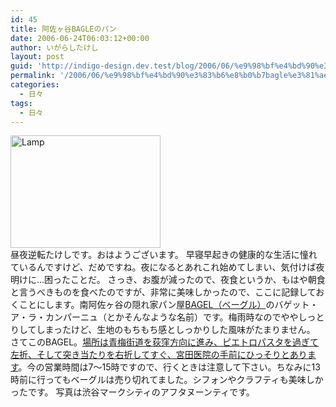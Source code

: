 ```yaml
---
id: 45
title: 阿佐ヶ谷BAGLEのパン
date: 2006-06-24T06:03:12+00:00
author: いがらしたけし
layout: post
guid: 'http://indigo-design.dev.test/blog/2006/06/%e9%98%bf%e4%bd%90%e3%83%b6%e8%b0%b7bagle%e3%81%ae%e3%83%91%e3%83%b3/'
permalink: '/2006/06/%e9%98%bf%e4%bd%90%e3%83%b6%e8%b0%b7bagle%e3%81%ae%e3%83%91%e3%83%b3/'
categories:
  - 日々
tags:
  - 日々
---
```

<a href="http://www.flickr.com/photos/takeshi81/173157522/" title="Photo Sharing"><img src="http://static.flickr.com/54/173157522_5b7c327908_m.jpg" width="240" height="180" alt="Lamp" border="0" /></a><br />
昼夜逆転たけしです。おはようございます。
早寝早起きの健康的な生活に憧れているんですけど、だめですね。夜になるとあれこれ始めてしまい、気付けば夜明けに…困ったことだ。
さっき、お腹が減ったので、夜食というか、もはや朝食と言うべきものを食べたのですが、非常に美味しかったので、ここに記録しておくことにします。南阿佐ヶ谷の隠れ家パン屋<a href="http://homepage3.nifty.com/bagel/japan/bagel.htm">BAGEL（ベーグル）</a>のバゲット・ア・ラ・カンパーニュ（とかそんなような名前）です。梅雨時なのでややしっとりしてしまったけど、生地のもちもち感としっかりした風味がたまりません。
さてこのBAGEL。<a href="http://local.google.co.jp/local?ie=UTF8&amp;q=%E9%98%BF%E4%BD%90%E3%83%B6%E8%B0%B7+bagel&amp;ll=35.7002,139.633065&amp;spn=0.00406,0.006673&amp;om=1">場所は青梅街道を荻窪方向に進み、ピエトロパスタを過ぎて左折、そして突き当たりを右折してすぐ、宮田医院の手前にひっそりとあります</a>。今の営業時間は7〜15時ですので、行くときは注意して下さい。ちなみに13時前に行ってもベーグルは売り切れてました。シフォンやクラフティも美味しかったです。
写真は渋谷マークシティのアフタヌーンティです。